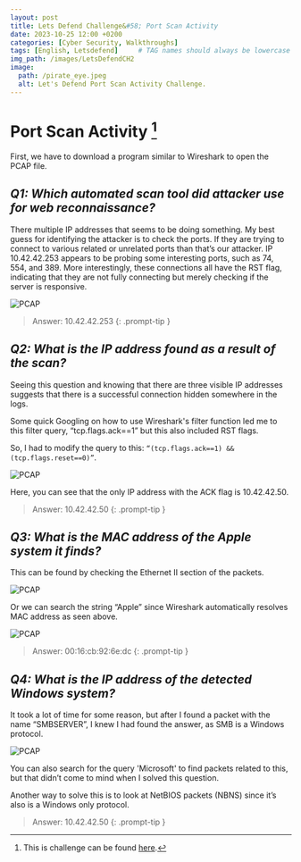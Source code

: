```yaml
---
layout: post
title: Lets Defend Challenge&#58; Port Scan Activity
date: 2023-10-25 12:00 +0200
categories: [Cyber Security, Walkthroughs]
tags: [English, Letsdefend]     # TAG names should always be lowercase
img_path: /images/LetsDefendCH2
image:
  path: /pirate_eye.jpeg
  alt: Let's Defend Port Scan Activity Challenge.
---
```


# Port Scan Activity [^1]

First, we have to download a program similar to Wireshark to open the PCAP file.

## *Q1: Which automated scan tool did attacker use for web reconnaissance?*

There multiple IP addresses that seems to be doing something. My best guess for identifying the attacker is to check the ports. If they are trying to connect to various related or unrelated ports than that’s our attacker. IP 10.42.42.253 appears to be probing some interesting ports, such as 74, 554, and 389. More interestingly, these connections all have the RST flag, indicating that they are not fully connecting but merely checking if the server is responsive.

![PCAP](/1.png)

> Answer: 10.42.42.253
{: .prompt-tip }

## *Q2: What is the IP address found as a result of the scan?*

Seeing this question and knowing that there are three visible IP addresses suggests that there is a successful connection hidden somewhere in the logs.

Some quick Googling on how to use Wireshark's filter function led me to this filter query, “tcp.flags.ack==1” but this also included RST flags.

So, I had to modify the query to this: `“(tcp.flags.ack==1) && (tcp.flags.reset==0)”`.

![PCAP](/2.png)

Here, you can see that the only IP address with the ACK flag is 10.42.42.50.

> Answer: 10.42.42.50
{: .prompt-tip }

## *Q3: What is the MAC address of the Apple system it finds?*

This can be found by checking the Ethernet II section of the packets.  

![PCAP](/3.png)

Or we can search the string “Apple” since Wireshark automatically resolves MAC address as seen above.

![PCAP](/4.png)

> Answer: 00:16:cb:92:6e:dc
{: .prompt-tip }

## *Q4: What is the IP address of the detected Windows system?*

It took a lot of time for some reason, but after I found a packet with the name “SMBSERVER”, I knew I had found the answer, as SMB is a Windows protocol.

![PCAP](/5.png)

You can also search for the query 'Microsoft' to find packets related to this, but that didn’t come to mind when I solved this question.

Another way to solve this is to look at NetBIOS packets (NBNS) since it’s also is a Windows only protocol.

> Answer: 10.42.42.50
{: .prompt-tip }

[^1]: This is challenge can be found [here](https://app.letsdefend.io/challenge/port-scan-activity).
